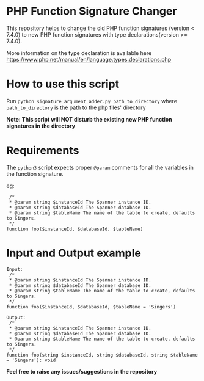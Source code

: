 # PHP Function Signature Changer

This repository helps to change the old PHP function signatures (version < 7.4.0) to new PHP function signatures with type declarations(version >= 7.4.0).

More information on the type declaration is available here https://www.php.net/manual/en/language.types.declarations.php

# How to use this script

Run `python signature_argument_adder.py path_to_directory`
where `path_to_directory` is the path to the php files' directory

**Note: This script will NOT disturb the existing new PHP function signatures in the directory**

# Requirements
The `python3` script expects proper `@param` comments for all the variables in the function signature.

eg:
```
 /*
 * @param string $instanceId The Spanner instance ID.
 * @param string $databaseId The Spanner database ID.
 * @param string $tableName The name of the table to create, defaults to Singers.
 */
function foo($instanceId, $databaseId, $tableName)
```

# Input and Output example

```
Input:
 /*
 * @param string $instanceId The Spanner instance ID.
 * @param string $databaseId The Spanner database ID.
 * @param string $tableName The name of the table to create, defaults to Singers.
 */
function foo($instanceId, $databaseId, $tableName = 'Singers')

Output:
 /*
 * @param string $instanceId The Spanner instance ID.
 * @param string $databaseId The Spanner database ID.
 * @param string $tableName The name of the table to create, defaults to Singers.
 */
function foo(string $instanceId, string $databaseId, string $tableName = 'Singers'): void
```


**Feel free to raise any issues/suggestions in the repository**
